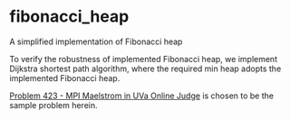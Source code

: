 # fibonacci_heap
A simplified implementation of Fibonacci heap

To verify the robustness of implemented Fibonacci heap, we implement Dijkstra shortest path algorithm, where the required min heap adopts the implemented Fibonacci heap.

[Problem 423 - MPI Maelstrom in UVa Online Judge](https://uva.onlinejudge.org/index.php?option=com_onlinejudge&Itemid=8&category=6&page=show_problem&problem=364) is chosen to be the sample problem herein.
